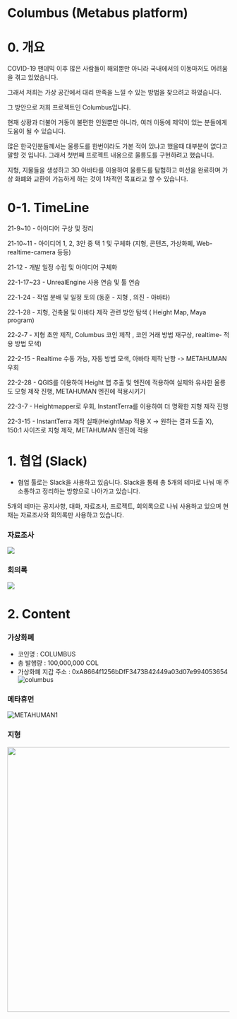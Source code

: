 # Columbus (Metabus platform)

# 0. 개요
COVID-19 팬데믹 이후 많은 사람들이 해외뿐만 아니라 국내에서의 이동마저도 어려움을 겪고 있었습니다.

그래서 저희는 가상 공간에서 대리 만족을 느낄 수 있는 방법을 찾으려고 하였습니다.

그 방안으로 저희 프로젝트인 Columbus입니다.

현재 상황과 더불어 거동이 불편한 인원뿐만 아니라, 여러 이동에 제약이 있는 분들에게 도움이 될 수 있습니다.

많은 한국인분들께서는 울릉도를 한번이라도 가본 적이 있냐고 했을때 대부분이 없다고 말할 것 입니다. 그래서 첫번째 프로젝트 내용으로 울릉도를 구현하려고 했습니다. 

지형, 지물들을 생성하고 3D 아바타를 이용하여 울릉도를 탐험하고 미션을 완료하며 가상 화폐와 교환이 가능하게 하는 것이 1차적인 목표라고 할 수 있습니다.

# 0-1. TimeLine
21-9~10 - 아이디어 구상 및 정리

21-10~11 - 아이디어 1, 2, 3안 중 택 1 및 구체화 (지형, 콘텐츠, 가상화폐, Web-realtime-camera 등등)

21-12 - 개발 일정 수립 및 아이디어 구체화

22-1-17~23 - UnrealEngine 사용 연습 및 툴 연습

22-1-24 - 작업 분배 및 일정 토의 (동훈 - 지형 , 의진 - 아바타)

22-1-28 - 지형, 건축물 및 아바타 제작 관련 방안 탐색 ( Height Map, Maya program) 

22-2-7 - 지형 초안 제작, Columbus 코인 제작 , 코인 거래 방법 재구상, realtime- 적용 방법 모색)

22-2-15 - Realtime 수동 가능, 자동 방법 모색, 아바타 제작 난항 -> METAHUMAN 우회

22-2-28 - QGIS를 이용하여 Height 맵 추출 및 엔진에 적용하여 실제와 유사한 울릉도 모형 제작 진행, METAHUMAN 엔진에 적용시키기

22-3-7 - Heightmapper로 우회, InstantTerra를 이용하여 더 명확한 지형 제작 진행

22-3-15 - InstantTerra 제작 실패(HeightMap 적용 X -> 원하는 결과 도출 X), 150:1 사이즈로 지형 제작, METAHUMAN 엔진에 적용

# 1. 협업 (Slack)

- 협업 툴로는 Slack을 사용하고 있습니다. Slack을 통해 총 5개의 테마로 나눠 매 주 소통하고 정리하는 방향으로 나아가고 있습니다.

5개의 테마는 공지사항, 대화, 자료조사, 프로젝트, 회의록으로 나눠 사용하고 있으며
현재는 자료조사와 회의록만 사용하고 있습니다.

### 자료조사
![](https://images.velog.io/images/odh0112/post/a4cc6455-d9b0-480b-af13-4c16d4dacb5c/%EC%9E%90%EB%A3%8C%EC%A1%B0%EC%82%AC.PNG)


### 회의록
![](https://images.velog.io/images/odh0112/post/2196dd34-471b-4611-a324-58ec647d80f8/%ED%9A%8C%EC%9D%98%EB%A1%9D.PNG)

# 2. Content

### 가상화폐
- 코인명 : COLUMBUS
- 총 발행량 :  100,000,000 COL
- 가상화폐 지갑 주소 : 0xA8664f1256bDfF3473B42449a03d07e994053654
![columbus](https://user-images.githubusercontent.com/71745798/158739595-ea43cbe6-7bbf-483f-8c4c-37daee5cc185.PNG)

### 메타휴먼 
![METAHUMAN1](https://user-images.githubusercontent.com/70149604/158390320-f005c371-9593-40ea-a775-6dba97d3d025.gif)

### 지형
<img src="https://user-images.githubusercontent.com/71745798/158739550-a36b4556-8782-4013-af96-f7c5ebfc7406.PNG" width="600"/>
